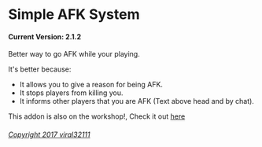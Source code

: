 Simple AFK System
==========
#### Current Version: 2.1.2

Better way to go AFK while your playing.

It's better because:
* It allows you to give a reason for being AFK.
* It stops players from killing you.
* It informs other players that you are AFK (Text above head and by chat).

This addon is also on the workshop!, Check it out [here](http://steamcommunity.com)

###### [Copyright 2017 viral32111](https://github.com/viral32111/simple-afk-system/blob/master/LICENSE)
